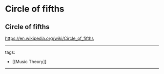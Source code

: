 # Circle of fifths


## Circle of fifths
https://en.wikipedia.org/wiki/Circle_of_fifths



---
tags:
  - [[Music Theory]]
  
---
